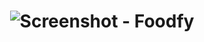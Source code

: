 
<h1 align="center"> 
    <img src="public/screenshot_foodfy.jpg" alt="Screenshot - Foodfy" > 
</h1>
